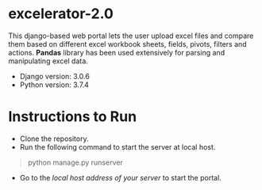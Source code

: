 # excelerator-2.0

This django-based web portal lets the user upload excel files and compare them based on different excel workbook sheets, fields, pivots, filters and actions. **Pandas** library has been used extensively for parsing and manipulating excel data.
  - Django version: 3.0.6
  - Python version: 3.7.4
# Instructions to Run
- Clone the repository.
- Run the following command to start the server at local host.
> python manage.py runserver
- Go to the *local host address of your server* to start the portal.
